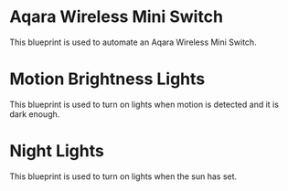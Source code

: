 # Aqara Wireless Mini Switch

This blueprint is used to automate an Aqara Wireless Mini Switch.

# Motion Brightness Lights

This blueprint is used to turn on lights when motion is detected and it is dark enough.

# Night Lights

This blueprint is used to turn on lights when the sun has set.
